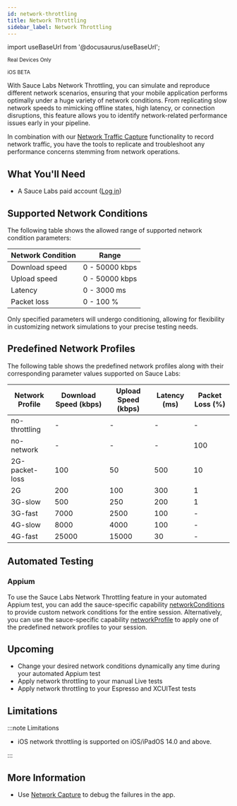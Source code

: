 ```yaml
---
id: network-throttling
title: Network Throttling
sidebar_label: Network Throttling
---
```


import useBaseUrl from '@docusaurus/useBaseUrl';

<p><small><span className="sauceGreen">Real Devices Only</span></small></p>
<p><small><span className="sauceGreen">iOS BETA</span></small></p>

With Sauce Labs Network Throttling, you can simulate and reproduce different network scenarios, ensuring that your mobile application performs optimally under 
a huge variety of network conditions. From replicating slow network speeds to mimicking offline states, high latency, or connection disruptions,
this feature allows you to identify network-related performance issues early in your pipeline.

In combination with our [Network Traffic Capture](https://docs.saucelabs.com/mobile-apps/features/network-capture/) functionality to record network traffic,
you have the tools to replicate and troubleshoot any performance concerns stemming from network operations.

## What You'll Need

- A Sauce Labs paid account ([Log in](https://accounts.saucelabs.com/am/XUI/#login/))

## Supported Network Conditions

The following table shows the allowed range of supported network condition parameters:

<table>
  <thead>
    <tr>
      <th>Network Condition</th>
      <th>Range</th>
    </tr>
  </thead>
  <tbody>
    <tr>
      <td>Download speed</td>
      <td>0 - 50000 kbps</td>
    </tr>
    <tr>
      <td>Upload speed</td>
      <td>0 - 50000 kbps</td>
    </tr>
    <tr>
      <td>Latency</td>
      <td>0 - 3000 ms</td>
    </tr>
    <tr>
      <td>Packet loss</td>
      <td>0 - 100 %</td>
    </tr>
  </tbody>
</table>

Only specified parameters will undergo conditioning, allowing for flexibility in customizing network simulations to your precise testing needs.

## Predefined Network Profiles

The following table shows the predefined network profiles along with their corresponding parameter values supported on Sauce Labs:

<table>
  <thead>
    <tr>
      <th>Network Profile</th>
      <th>Download Speed (kbps)</th>
      <th>Upload Speed (kbps)</th>
      <th>Latency (ms)</th>
      <th>Packet Loss (%)</th>
    </tr>
  </thead>
  <tbody>
    <tr>
      <td>no-throttling</td>
      <td>-</td>
      <td>-</td>
      <td>-</td>
      <td>-</td>
    </tr>
    <tr>
      <td>no-network</td>
      <td>-</td>
      <td>-</td>
      <td>-</td>
      <td>100</td>
    </tr>
    <tr>
      <td>2G-packet-loss</td>
      <td>100</td>
      <td>50</td>
      <td>500</td>
      <td>10</td>
    </tr>
    <tr>
      <td>2G</td>
      <td>200</td>
      <td>100</td>
      <td>300</td>
      <td>1</td>
    </tr>
    <tr>
      <td>3G-slow</td>
      <td>500</td>
      <td>250</td>
      <td>200</td>
      <td>1</td>
    </tr>
    <tr>
      <td>3G-fast</td>
      <td>7000</td>
      <td>2500</td>
      <td>100</td>
      <td>-</td>
    </tr>
    <tr>
      <td>4G-slow</td>
      <td>8000</td>
      <td>4000</td>
      <td>100</td>
      <td>-</td>
    </tr>
    <tr>
      <td>4G-fast</td>
      <td>25000</td>
      <td>15000</td>
      <td>30</td>
      <td>-</td>
    </tr>
  </tbody>
</table>

## Automated Testing

### Appium
To use the Sauce Labs Network Throttling feature in your automated Appium test, you can add the sauce-specific capability
[networkConditions](https://docs.saucelabs.com/dev/test-configuration-options/#networkconditions) to provide custom network conditions for
the entire session.
Alternatively, you can use the sauce-specific capability [networkProfile](https://docs.saucelabs.com/dev/test-configuration-options/#networkprofile)
to apply one of the predefined network profiles to your session.

## Upcoming

* Change your desired network conditions dynamically any time during your automated Appium test
* Apply network throttling to your manual Live tests
* Apply network throttling to your Espresso and XCUITest tests

## Limitations
:::note Limitations

- iOS network throttling is supported on iOS/iPadOS 14.0 and above.

:::


## More Information

- Use [Network Capture](https://docs.saucelabs.com/mobile-apps/features/network-capture/) to debug the failures in the app.
